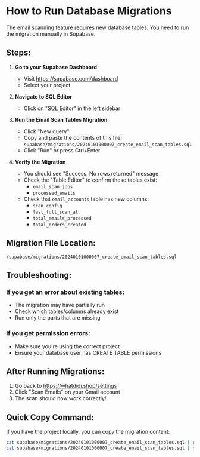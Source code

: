# How to Run Database Migrations

The email scanning feature requires new database tables. You need to run the migration manually in Supabase.

## Steps:

1. **Go to your Supabase Dashboard**
   - Visit https://supabase.com/dashboard
   - Select your project

2. **Navigate to SQL Editor**
   - Click on "SQL Editor" in the left sidebar

3. **Run the Email Scan Tables Migration**
   - Click "New query"
   - Copy and paste the contents of this file:
     `supabase/migrations/20240101000007_create_email_scan_tables.sql`
   - Click "Run" or press Ctrl+Enter

4. **Verify the Migration**
   - You should see "Success. No rows returned" message
   - Check the "Table Editor" to confirm these tables exist:
     - `email_scan_jobs`
     - `processed_emails`
   - Check that `email_accounts` table has new columns:
     - `scan_config`
     - `last_full_scan_at`
     - `total_emails_processed`
     - `total_orders_created`

## Migration File Location:
`/supabase/migrations/20240101000007_create_email_scan_tables.sql`

## Troubleshooting:

### If you get an error about existing tables:
- The migration may have partially run
- Check which tables/columns already exist
- Run only the parts that are missing

### If you get permission errors:
- Make sure you're using the correct project
- Ensure your database user has CREATE TABLE permissions

## After Running Migrations:

1. Go back to https://whatdidi.shop/settings
2. Click "Scan Emails" on your Gmail account
3. The scan should now work correctly!

## Quick Copy Command:

If you have the project locally, you can copy the migration content:
```bash
cat supabase/migrations/20240101000007_create_email_scan_tables.sql | pbcopy  # macOS
cat supabase/migrations/20240101000007_create_email_scan_tables.sql | xclip   # Linux
```